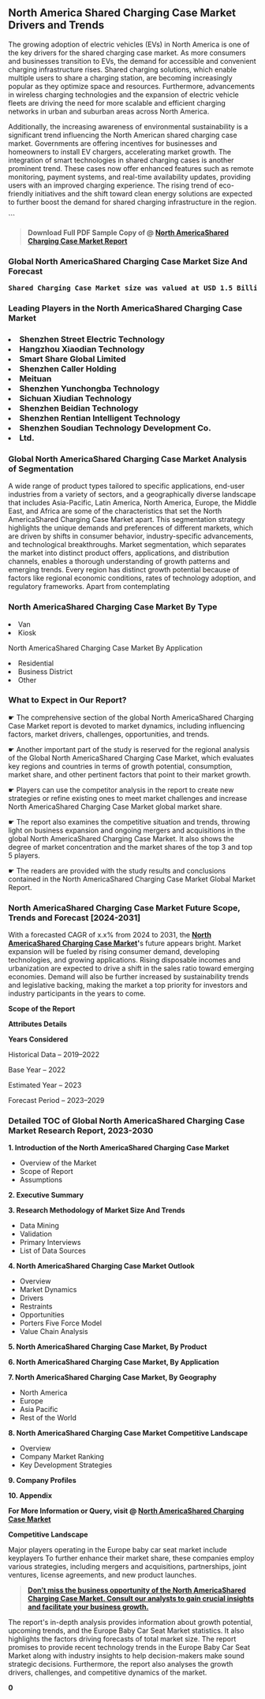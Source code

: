 <p><h2>North America Shared Charging Case Market Drivers and Trends</h2><p>The growing adoption of electric vehicles (EVs) in North America is one of the key drivers for the shared charging case market. As more consumers and businesses transition to EVs, the demand for accessible and convenient charging infrastructure rises. Shared charging solutions, which enable multiple users to share a charging station, are becoming increasingly popular as they optimize space and resources. Furthermore, advancements in wireless charging technologies and the expansion of electric vehicle fleets are driving the need for more scalable and efficient charging networks in urban and suburban areas across North America.</p><p>Additionally, the increasing awareness of environmental sustainability is a significant trend influencing the North American shared charging case market. Governments are offering incentives for businesses and homeowners to install EV chargers, accelerating market growth. The integration of smart technologies in shared charging cases is another prominent trend. These cases now offer enhanced features such as remote monitoring, payment systems, and real-time availability updates, providing users with an improved charging experience. The rising trend of eco-friendly initiatives and the shift toward clean energy solutions are expected to further boost the demand for shared charging infrastructure in the region.</p>```</p><blockquote id="" class=""><strong>Download Full PDF Sample Copy of @&nbsp;<a href="https://www.verifiedmarketreports.com/download-sample/?rid=304994&utm_source=GitHub-Jan&utm_medium=264" target="_blank">North AmericaShared Charging Case Market Report</a>&nbsp;&nbsp;</strong></blockquote><h3 id="" class=""><strong>Global&nbsp;North AmericaShared Charging Case Market Size And Forecast</strong></h3><pre class="reader-text-block__code-block"><strong>Shared Charging Case Market size was valued at USD 1.5 Billion in 2022 and is projected to reach USD 3.2 Billion by 2030, growing at a CAGR of 12.5% from 2024 to 2030.</strong></pre><h3 id="" class="">Leading Players in the&nbsp;North AmericaShared Charging Case Market</h3><h3 class=""></Li><Li>Shenzhen Street Electric Technology</Li><Li> Hangzhou Xiaodian Technology</Li><Li> Smart Share Global Limited</Li><Li> Shenzhen Caller Holding</Li><Li> Meituan</Li><Li> Shenzhen Yunchongba Technology</Li><Li> Sichuan Xiudian Technology</Li><Li> Shenzhen Beidian Technology</Li><Li> Shenzhen Rentian Intelligent Technology</Li><Li> Shenzhen Soudian Technology Development Co.</Li><Li> Ltd.</h3><h3 id="" class="">Global&nbsp;North AmericaShared Charging Case Market Analysis of Segmentation</h3><p id="" class="">A wide range of product types tailored to specific applications, end-user industries from a variety of sectors, and a geographically diverse landscape that includes Asia-Pacific, Latin America, North America, Europe, the Middle East, and Africa are some of the characteristics that set the North AmericaShared Charging Case Market apart. This segmentation strategy highlights the unique demands and preferences of different markets, which are driven by shifts in consumer behavior, industry-specific advancements, and technological breakthroughs. Market segmentation, which separates the market into distinct product offers, applications, and distribution channels, enables a thorough understanding of growth patterns and emerging trends. Every region has distinct growth potential because of factors like regional economic conditions, rates of technology adoption, and regulatory frameworks. Apart from contemplating</p><h3 id="" class="">North AmericaShared Charging Case Market&nbsp;By Type</h3><p></Li><Li>Van</Li><Li> Kiosk</p><div class="" data-test-id=""><p>North AmericaShared Charging Case Market&nbsp;By Application</p></div><p class=""></Li><Li>Residential</Li><Li> Business District</Li><Li> Other</p><div class="" data-test-id=""><h3><span class="">What to Expect in Our Report?</span></h3></div><div class="" data-test-id=""><p><span class="">☛ The comprehensive section of the global North AmericaShared Charging Case Market report is devoted to market dynamics, including influencing factors, market drivers, challenges, opportunities, and trends.</span></p></div><div class="" data-test-id=""><p><span class="">☛ Another important part of the study is reserved for the regional analysis of the Global North AmericaShared Charging Case Market, which evaluates key regions and countries in terms of growth potential, consumption, market share, and other pertinent factors that point to their market growth.</span></p></div><div class="" data-test-id=""><p><span class="">☛ Players can use the competitor analysis in the report to create new strategies or refine existing ones to meet market challenges and increase North AmericaShared Charging Case Market global market share.</span></p></div><div class="" data-test-id=""><p><span class="">☛ The report also examines the competitive situation and trends, throwing light on business expansion and ongoing mergers and acquisitions in the global North AmericaShared Charging Case Market. It also shows the degree of market concentration and the market shares of the top 3 and top 5 players.</span></p></div><div class="" data-test-id=""><p><span class="">☛ The readers are provided with the study results and conclusions contained in the North AmericaShared Charging Case Market Global Market Report.</span></p></div><div class="" data-test-id=""><h3><span class="">North AmericaShared Charging Case Market Future Scope, Trends and Forecast [2024-2031]</span></h3></div><div class="" data-test-id=""><p><span class="">With a forecasted CAGR of x.x% from 2024 to 2031, the <strong><a href="https://www.verifiedmarketreports.com/download-sample/?rid=304994&utm_source=GitHub-Jan&utm_medium=264" target="_blank">North AmericaShared Charging Case Market</a>'</strong>s future appears bright. Market expansion will be fueled by rising consumer demand, developing technologies, and growing applications. Rising disposable incomes and urbanization are expected to drive a shift in the sales ratio toward emerging economies. Demand will also be further increased by sustainability trends and legislative backing, making the market a top priority for investors and industry participants in the years to come.</span></p><p id="ember66" class="ember-view reader-text-block__paragraph"><strong>Scope of the Report</strong></p><p id="ember67" class="ember-view reader-text-block__paragraph"><strong>Attributes Details</strong></p><p id="ember68" class="ember-view reader-text-block__paragraph"><strong>Years Considered</strong></p><p id="ember69" class="ember-view reader-text-block__paragraph">Historical Data &ndash; 2019&ndash;2022</p><p id="ember70" class="ember-view reader-text-block__paragraph">Base Year &ndash; 2022</p><p id="ember71" class="ember-view reader-text-block__paragraph">Estimated Year &ndash; 2023</p><p id="ember72" class="ember-view reader-text-block__paragraph">Forecast Period &ndash; 2023&ndash;2029</p></div><h3 id="" class="">Detailed TOC of Global North AmericaShared Charging Case Market Research Report, 2023-2030</h3><p id="" class=""><strong>1. Introduction of the North AmericaShared Charging Case Market</strong></p><ul><li>Overview of the Market</li><li>Scope of Report</li><li>Assumptions</li></ul><p id="" class=""><strong>2. Executive Summary</strong></p><p id="" class=""><strong>3. Research Methodology of Market Size And Trends</strong></p><ul><li>Data Mining</li><li>Validation</li><li>Primary Interviews</li><li>List of Data Sources</li></ul><p id="" class=""><strong>4. North AmericaShared Charging Case Market Outlook</strong></p><ul><li>Overview</li><li>Market Dynamics</li><li>Drivers</li><li>Restraints</li><li>Opportunities</li><li>Porters Five Force Model</li><li>Value Chain Analysis</li></ul><p id="" class=""><strong>5. North AmericaShared Charging Case Market, By Product</strong></p><p id="" class=""><strong>6. North AmericaShared Charging Case Market, By Application</strong></p><p id="" class=""><strong>7. North AmericaShared Charging Case Market, By Geography</strong></p><ul><li>North America</li><li>Europe</li><li>Asia Pacific</li><li>Rest of the World</li></ul><p id="" class=""><strong>8. North AmericaShared Charging Case Market Competitive Landscape</strong></p><ul><li>Overview</li><li>Company Market Ranking</li><li>Key Development Strategies</li></ul><p id="" class=""><strong>9. Company Profiles</strong></p><p id="" class=""><strong>10. Appendix</strong></p><p><strong>For More Information or Query, visit&nbsp;@ <a href="https://www.verifiedmarketreports.com/product/shared-charging-case-market/" target="_blank">North AmericaShared Charging Case Market</a></strong></p><p id="ember61" class="ember-view reader-text-block__paragraph"><strong>Competitive Landscape</strong></p><p id="ember62" class="ember-view reader-text-block__paragraph">Major players operating in the Europe baby car seat market include keyplayers To further enhance their market share, these companies employ various strategies, including mergers and acquisitions, partnerships, joint ventures, license agreements, and new product launches.</p><blockquote id="ember63" class="ember-view reader-text-block__blockquote"><strong><a href="https://www.verifiedmarketreports.com/download-sample/?rid=304994&utm_source=GitHub-Jan&utm_medium=264" target="_blank">Don&rsquo;t miss the business opportunity of the North AmericaShared Charging Case Market. Consult our analysts to gain crucial insights and facilitate your business growth.</a></strong></blockquote><p id="ember64" class="ember-view reader-text-block__paragraph">The report's in-depth analysis provides information about growth potential, upcoming trends, and the Europe Baby Car Seat Market statistics. It also highlights the factors driving forecasts of total market size. The report promises to provide recent technology trends in the Europe Baby Car Seat Market along with industry insights to help decision-makers make sound strategic decisions. Furthermore, the report also analyses the growth drivers, challenges, and competitive dynamics of the market.</p><p class="ember-view reader-text-block__paragraph"><strong>0</strong></p>
